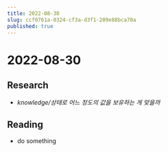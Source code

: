 ```yaml
---
title: 2022-08-30
slug: ccf0761a-0324-cf3a-d3f1-209e88bca70a
published: true
---
```


# 2022-08-30

## Research

* *knowledge/상태로 어느 정도의 값을 보유하는 게 맞을까*

## Reading

* do something
